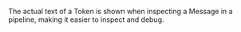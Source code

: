 The actual text of a Token is shown when inspecting a Message in a pipeline,
making it easier to inspect and debug.